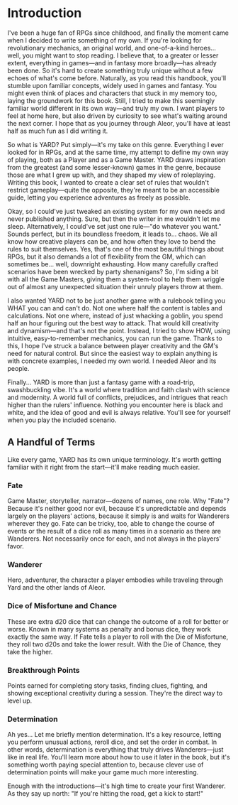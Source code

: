# Introduction

I've been a huge fan of RPGs since childhood, and finally the moment came when I decided to write something of my own. If you're looking for revolutionary mechanics, an original world, and one-of-a-kind heroes... well, you might want to stop reading. I believe that, to a greater or lesser extent, everything in games—and in fantasy more broadly—has already been done. So it's hard to create something truly unique without a few echoes of what's come before. Naturally, as you read this handbook, you'll stumble upon familiar concepts, widely used in games and fantasy. You might even think of places and characters that stuck in my memory too, laying the groundwork for this book. Still, I tried to make this seemingly familiar world different in its own way—and truly my own. I want players to feel at home here, but also driven by curiosity to see what's waiting around the next corner. I hope that as you journey through Aleor, you'll have at least half as much fun as I did writing it.

So what is YARD?
Put simply—it's my take on this genre. Everything I ever looked for in RPGs, and at the same time, my attempt to define my own way of playing, both as a Player and as a Game Master. YARD draws inspiration from the greatest (and some lesser-known) games in the genre, because those are what I grew up with, and they shaped my view of roleplaying. Writing this book, I wanted to create a clear set of rules that wouldn't restrict gameplay—quite the opposite, they're meant to be an accessible guide, letting you experience adventures as freely as possible.

Okay, so I could've just tweaked an existing system for my own needs and never published anything. Sure, but then the writer in me wouldn't let me sleep. Alternatively, I could've set just one rule—"do whatever you want." Sounds perfect, but in its boundless freedom, it leads to... chaos. We all know how creative players can be, and how often they love to bend the rules to suit themselves. Yes, that's one of the most beautiful things about RPGs, but it also demands a lot of flexibility from the GM, which can sometimes be... well, downright exhausting. How many carefully crafted scenarios have been wrecked by party shenanigans? So, I'm siding a bit with all the Game Masters, giving them a system-tool to help them wriggle out of almost any unexpected situation their unruly players throw at them.

I also wanted YARD not to be just another game with a rulebook telling you WHAT you can and can't do. Not one where half the content is tables and calculations. Not one where, instead of just whacking a goblin, you spend half an hour figuring out the best way to attack. That would kill creativity and dynamism—and that's not the point. Instead, I tried to show HOW, using intuitive, easy-to-remember mechanics, you can run the game. Thanks to this, I hope I've struck a balance between player creativity and the GM's need for natural control. But since the easiest way to explain anything is with concrete examples, I needed my own world. I needed Aleor and its people.

Finally... YARD is more than just a fantasy game with a road-trip, swashbuckling vibe. It's a world where tradition and faith clash with science and modernity. A world full of conflicts, prejudices, and intrigues that reach higher than the rulers' influence. Nothing you encounter here is black and white, and the idea of good and evil is always relative. You'll see for yourself when you play the included scenario.

## A Handful of Terms

Like every game, YARD has its own unique terminology. It's worth getting familiar with it right from the start—it'll make reading much easier.

### Fate

Game Master, storyteller, narrator—dozens of names, one role. Why "Fate"? Because it's neither good nor evil, because it's unpredictable and depends largely on the players' actions, because it simply is and waits for Wanderers wherever they go. Fate can be tricky, too, able to change the course of events or the result of a dice roll as many times in a scenario as there are Wanderers. Not necessarily once for each, and not always in the players' favor.

### Wanderer

Hero, adventurer, the character a player embodies while traveling through Yard and the other lands of Aleor.

### Dice of Misfortune and Chance

These are extra d20 dice that can change the outcome of a roll for better or worse. Known in many systems as penalty and bonus dice, they work exactly the same way. If Fate tells a player to roll with the Die of Misfortune, they roll two d20s and take the lower result. With the Die of Chance, they take the higher.

### Breakthrough Points

Points earned for completing story tasks, finding clues, fighting, and showing exceptional creativity during a session. They're the direct way to level up.

### Determination

Ah yes... Let me briefly mention determination. It's a key resource, letting you perform unusual actions, reroll dice, and set the order in combat. In other words, determination is everything that truly drives Wanderers—just like in real life. You'll learn more about how to use it later in the book, but it's something worth paying special attention to, because clever use of determination points will make your game much more interesting.

Enough with the introductions—it's high time to create your first Wanderer. As they say up north: "If you're hitting the road, get a kick to start!"

